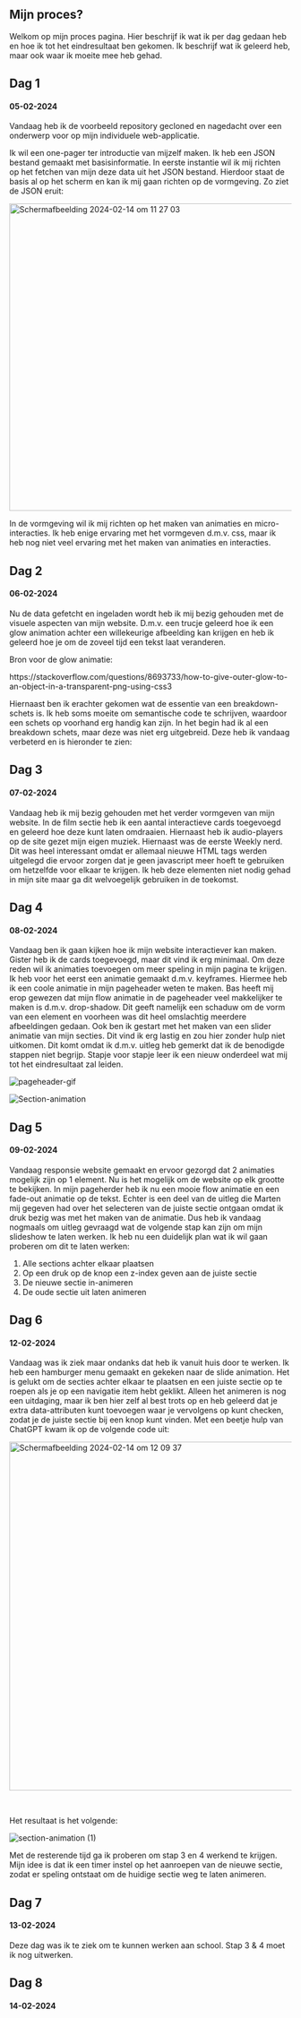 ## Mijn proces?
<p>Welkom op mijn proces pagina. Hier beschrijf ik wat ik per dag gedaan heb en hoe ik tot het eindresultaat ben gekomen. Ik beschrijf wat ik geleerd heb, maar ook waar ik moeite mee heb gehad.<p>

## Dag 1
#### 05-02-2024
<p>Vandaag heb ik de voorbeeld repository gecloned en nagedacht over een onderwerp voor op mijn individuele web-applicatie.<p> 

<p>Ik wil een one-pager ter introductie van mijzelf maken. Ik heb een JSON bestand gemaakt met basisinformatie. In eerste instantie wil ik mij richten op het fetchen van mijn deze data uit het JSON bestand. Hierdoor staat de basis al op het scherm en kan ik mij gaan richten op de vormgeving. Zo ziet de JSON eruit:<p>

<img width="549" alt="Scherm­afbeelding 2024-02-14 om 11 27 03" src="https://github.com/Martino538/web-app-from-scratch-2324/assets/32341318/83fd5192-5699-453d-8297-255de4b96711">

<p>In de vormgeving wil ik mij richten op het maken van animaties en micro-interacties. Ik heb enige ervaring met het vormgeven d.m.v. css, maar ik heb nog niet veel ervaring met het maken van animaties en interacties.<p>


## Dag 2
#### 06-02-2024
<p>Nu de data gefetcht en ingeladen wordt heb ik mij bezig gehouden met de visuele aspecten van mijn website. D.m.v. een trucje geleerd hoe ik een glow animation achter een willekeurige afbeelding kan krijgen en heb ik geleerd hoe je om de zoveel tijd een tekst laat veranderen.<p>

<p>Bron voor de glow animatie: <p>
https://stackoverflow.com/questions/8693733/how-to-give-outer-glow-to-an-object-in-a-transparent-png-using-css3

<p>Hiernaast ben ik erachter gekomen wat de essentie van een breakdown-schets is. Ik heb soms moeite om semantische code te schrijven, waardoor een schets op voorhand erg handig kan zijn. In het begin had ik al een breakdown schets, maar deze was niet erg uitgebreid. Deze heb ik vandaag verbeterd en is hieronder te zien:<p>


## Dag 3
#### 07-02-2024
<p>Vandaag heb ik mij bezig gehouden met het verder vormgeven van mijn website. In de film sectie heb ik een aantal interactieve cards toegevoegd en geleerd hoe deze kunt laten omdraaien. Hiernaast heb ik audio-players op de site gezet mijn eigen muziek. Hiernaast was de eerste Weekly nerd. Dit was heel interessant omdat er allemaal nieuwe HTML tags werden uitgelegd die ervoor zorgen dat je geen javascript meer hoeft te gebruiken om hetzelfde voor elkaar te krijgen. Ik heb deze elementen niet nodig gehad in mijn site maar ga dit welvoegelijk gebruiken in de toekomst.<p>


## Dag 4
#### 08-02-2024
<p>Vandaag ben ik gaan kijken hoe ik mijn website interactiever kan maken. Gister heb ik de cards toegevoegd, maar dit vind ik erg minimaal. Om deze reden wil ik animaties toevoegen om meer speling in mijn pagina te krijgen. Ik heb voor het eerst een animatie gemaakt d.m.v. keyframes. Hiermee heb ik een coole animatie in mijn pageheader weten te maken. Bas heeft mij erop gewezen dat mijn flow animatie in de pageheader veel makkelijker te maken is d.m.v. drop-shadow. Dit geeft namelijk een schaduw om de vorm van een element en voorheen was dit heel omslachtig meerdere afbeeldingen gedaan. Ook ben ik gestart met het maken van een slider animatie van mijn secties. Dit vind ik erg lastig en zou hier zonder hulp niet uitkomen. Dit komt omdat ik d.m.v. uitleg heb gemerkt dat ik de benodigde stappen niet begrijp. Stapje voor stapje leer ik een nieuw onderdeel wat mij tot het eindresultaat zal leiden.<p>

![pageheader-gif](https://github.com/Martino538/web-app-from-scratch-2324/assets/32341318/79adee0d-a1b6-498c-92c2-dc349052c19f)

![Section-animation](https://github.com/Martino538/web-app-from-scratch-2324/assets/32341318/112fffbd-a6b9-43b5-8a2d-cef10e384de5)



## Dag 5
#### 09-02-2024
<p>Vandaag responsie website gemaakt en ervoor gezorgd dat 2 animaties mogelijk zijn op 1 element. Nu is het mogelijk om de website op elk grootte te bekijken. In mijn pageherder heb ik nu een mooie flow animatie en een fade-out animatie op de tekst. Echter is een deel van de uitleg die Marten mij gegeven had over het selecteren van de juiste sectie ontgaan omdat ik druk bezig was met het maken van de animatie. Dus heb ik vandaag nogmaals om uitleg gevraagd wat de volgende stap kan zijn om mijn slideshow te laten werken. Ik heb nu een duidelijk plan wat ik wil gaan proberen om dit te laten werken:<p>
  <ol>
    <li>Alle sections achter elkaar plaatsen</li>
    <li>Op een druk op de knop een z-index geven aan de juiste sectie</li>
    <li>De nieuwe sectie in-animeren</li>
    <li>De oude sectie uit laten animeren</li>
  </ol>


## Dag 6
#### 12-02-2024
<p>Vandaag was ik ziek maar ondanks dat heb ik vanuit huis door te werken. Ik heb een  hamburger menu gemaakt en gekeken naar de slide animation. Het is gelukt om de secties achter elkaar te plaatsen en een juiste sectie op te roepen als je op een navigatie item hebt geklikt. Alleen het animeren is nog een uitdaging, maar ik ben hier zelf al best trots op en heb geleerd dat je extra data-attributen kunt toevoegen waar je vervolgens op kunt checken, zodat je de juiste sectie bij een knop kunt vinden. Met een beetje hulp van ChatGPT kwam ik op de volgende code uit:<p>

<img width="623" alt="Scherm­afbeelding 2024-02-14 om 12 09 37" src="https://github.com/Martino538/web-app-from-scratch-2324/assets/32341318/66390ce9-022b-45c4-b1f1-e9d2948c9563">

<br><p>Het resultaat is het volgende:<p>

![section-animation (1)](https://github.com/Martino538/web-app-from-scratch-2324/assets/32341318/4e1975e5-3016-47e5-a19c-c76858236242)


<p>Met de resterende tijd ga ik proberen om stap 3 en 4 werkend te krijgen. Mijn idee is dat ik een timer instel op het aanroepen van de nieuwe sectie, zodat er speling ontstaat om de huidige sectie weg te laten animeren.<p>


## Dag 7
#### 13-02-2024
<p>Deze dag was ik te ziek om te kunnen werken aan school. Stap 3 & 4 moet ik nog uitwerken.<p>


## Dag 8
#### 14-02-2024

